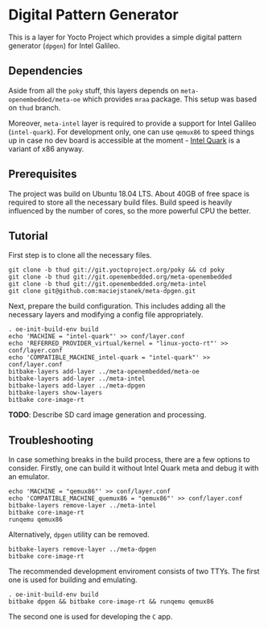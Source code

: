 Digital Pattern Generator
=========================

This is a layer for Yocto Project which provides a simple digital pattern
generator (`dpgen`) for Intel Galileo.

Dependencies
------------

Aside from all the `poky` stuff, this layers depends on
`meta-openembedded/meta-oe` which provides `mraa` package. This setup was based
on `thud` branch.

Moreover, `meta-intel` layer is required to provide a support for Intel Galileo
(`intel-quark`). For development only, one can use `qemux86` to speed things up
in case no dev board is accessible at the moment - [Intel Quark][1] is a variant of x86
anyway.

Prerequisites
-------------

The project was build on Ubuntu 18.04 LTS. About 40GB of free space is required
to store all the necessary build files. Build speed is heavily influenced by
the number of cores, so the more powerful CPU the better.

Tutorial
--------

First step is to clone all the necessary files.
```
git clone -b thud git://git.yoctoproject.org/poky && cd poky
git clone -b thud git://git.openembedded.org/meta-openembedded
git clone -b thud git://git.openembedded.org/meta-intel
git clone git@github.com:maciejstanek/meta-dpgen.git
```

Next, prepare the build configuration. This includes adding all the necessary
layers and modifying a config file appropriately.
```
. oe-init-build-env build
echo 'MACHINE = "intel-quark"' >> conf/layer.conf
echo 'REFERRED_PROVIDER_virtual/kernel = "linux-yocto-rt"' >> conf/layer.conf
echo 'COMPATIBLE_MACHINE_intel-quark = "intel-quark"' >> conf/layer.conf
bitbake-layers add-layer ../meta-openembedded/meta-oe
bitbake-layers add-layer ../meta-intel
bitbake-layers add-layer ../meta-dpgen
bitbake-layers show-layers
bitbake core-image-rt
```

**TODO**: Describe SD card image generation and processing.

Troubleshooting
---------------

In case something breaks in the build process, there are a few options to consider.
Firstly, one can build it without Intel Quark meta and debug it with an emulator.
```
echo 'MACHINE = "qemux86"' >> conf/layer.conf
echo 'COMPATIBLE_MACHINE_quemux86 = "qemux86"' >> conf/layer.conf
bitbake-layers remove-layer ../meta-intel
bitbake core-image-rt
runqemu qemux86
```

Alternatively, `dpgen` utility can be removed.
```
bitbake-layers remove-layer ../meta-dpgen
bitbake core-image-rt
```

The recommended development enviroment consists of two TTYs. The first one is used for building and emulating.
```
. oe-init-build-env build
bitbake dpgen && bitbake core-image-rt && runqemu qemux86
```

The second one is used for developing the `C` app.

[1]: https://en.wikipedia.org/wiki/Intel_Quark
